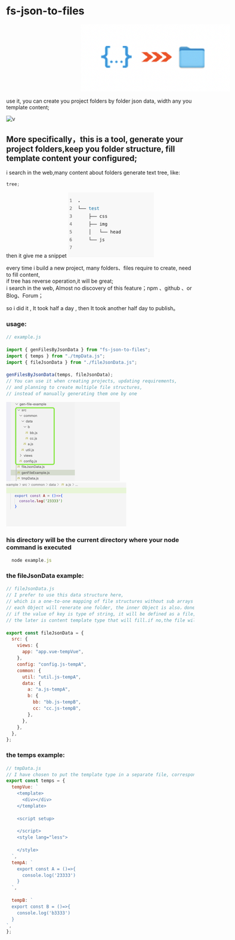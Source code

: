 # fs-json-to-files

<div align="center">
<img src="/images/tool-icon.png" width="400px" style="margin-left:200px;" />
</div>

use it, you can create you project folders by folder json data, width any you template content;

![v](https://img.shields.io/badge/fs-json-to-files-v1.0.1-brightgreen)

## More specifically，this is a tool, generate your project folders,keep you folder structure, fill template content your configured;

i search in the web,many content about folders generate text tree, like:

```js
tree;
```

then it give me a snippet ![](/images/tree-result-text.png)

every time i build a new project, many folders、files require to create, need to fill content,  
if tree has reverse operation,it will be great;  
i search in the web, Almost no discovery of this feature；npm 、github 、or Blog、Forum；

so i did it , It took half a day , then It took another half day to publish。

### usage:

```js
// example.js

import { genFilesByJsonData } from "fs-json-to-files";
import { temps } from "./tmpData.js";
import { fileJsonData } from "./fileJsonData.js";

genFilesByJsonData(temps, fileJsonData);
// You can use it when creating projects, updating requirements,
// and planning to create multiple file structures,
// instead of manually generating them one by one
```

![](/images/generated-folders.png)  
![](/images/generated-temp.png)

### his directory will be the current directory where your node command is executed

```js
  node example.js
```

### the fileJsonData example:

```js
// fileJsonData.js
// I prefer to use this data structure here,
// which is a one-to-one mapping of file structures without sub arrays such as children
// each Object will renerate one folder, the inner Object is also，done and done,
// if the value of key is type of string, it will be defined as a file,it can be followed a '-' ,
// the later is content template type that will fill.if no,the file will a empty file, no bad impact.

export const fileJsonData = {
  src: {
    views: {
      app: "app.vue-tempVue",
    },
    config: "config.js-tempA",
    common: {
      util: "util.js-tempA",
      data: {
        a: "a.js-tempA",
        b: {
          bb: "bb.js-tempB",
          cc: "cc.js-tempB",
        },
      },
    },
  },
};
```

### the temps example:

```js
// tmpData.js
// I have chosen to put the template type in a separate file, corresponding to the template in the JSON data file just now
export const temps = {
  tempVue: `
    <template>
      <div></div>
    </template>
    
    <script setup>
    
    </script>
    <style lang="less">
    
    </style>
  `,
  tempA: `
    export const A = ()=>{
      console.log('23333')
    }
  `,

  tempB: `
  export const B = ()=>{
    console.log('b3333')
  }
`,
};
```
